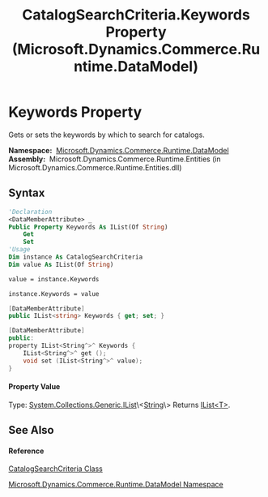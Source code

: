﻿---
title: CatalogSearchCriteria.Keywords Property  (Microsoft.Dynamics.Commerce.Runtime.DataModel)
TOCTitle: Keywords Property
ms:assetid: P:Microsoft.Dynamics.Commerce.Runtime.DataModel.CatalogSearchCriteria.Keywords
ms:mtpsurl: https://technet.microsoft.com/en-us/library/microsoft.dynamics.commerce.runtime.datamodel.catalogsearchcriteria.keywords(v=AX.60)
ms:contentKeyID: 62211097
ms.date: 05/18/2015
mtps_version: v=AX.60
f1_keywords:
- Microsoft.Dynamics.Commerce.Runtime.DataModel.CatalogSearchCriteria.Keywords
dev_langs:
- CSharp
- C++
- VB
---

# Keywords Property

Gets or sets the keywords by which to search for catalogs.

**Namespace:**  [Microsoft.Dynamics.Commerce.Runtime.DataModel](microsoft-dynamics-commerce-runtime-datamodel-namespace.md)  
**Assembly:**  Microsoft.Dynamics.Commerce.Runtime.Entities (in Microsoft.Dynamics.Commerce.Runtime.Entities.dll)

## Syntax

``` vb
'Declaration
<DataMemberAttribute> _
Public Property Keywords As IList(Of String)
    Get
    Set
'Usage
Dim instance As CatalogSearchCriteria
Dim value As IList(Of String)

value = instance.Keywords

instance.Keywords = value
```

``` csharp
[DataMemberAttribute]
public IList<string> Keywords { get; set; }
```

``` c++
[DataMemberAttribute]
public:
property IList<String^>^ Keywords {
    IList<String^>^ get ();
    void set (IList<String^>^ value);
}
```

#### Property Value

Type: [System.Collections.Generic.IList](https://technet.microsoft.com/en-us/library/5y536ey6\(v=ax.60\))\<[String](https://technet.microsoft.com/en-us/library/s1wwdcbf\(v=ax.60\))\>  
Returns [IList\<T\>](https://technet.microsoft.com/en-us/library/5y536ey6\(v=ax.60\)).  

## See Also

#### Reference

[CatalogSearchCriteria Class](catalogsearchcriteria-class-microsoft-dynamics-commerce-runtime-datamodel.md)

[Microsoft.Dynamics.Commerce.Runtime.DataModel Namespace](microsoft-dynamics-commerce-runtime-datamodel-namespace.md)


